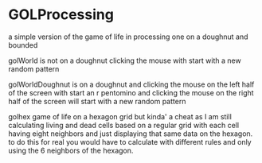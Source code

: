 # GOLProcessing
a simple version of the game of life in processing one on a doughnut and bounded

golWorld is not on a doughnut clicking the mouse with start with a new random pattern

 golWorldDoughnut is on a doughnut and clicking the mouse on the left half of the screen with start an r pentomino 
 and clicking the mouse on the right half of the screen will start with a new random pattern


 golhex game of life on a hexagon grid but kinda' a cheat as I am still calculating living and dead cells based on a regular grid with each cell having eight neighbors and just displaying that same data on the hexagon.  to do this for real you would have to calculate with different rules and only using the 6 neighbors of the hexagon.
